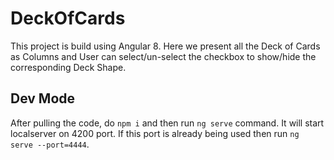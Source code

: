 # DeckOfCards

This project is build using Angular 8.
Here we present all the Deck of Cards as Columns and User can select/un-select the checkbox to show/hide the corresponding Deck Shape.

## Dev Mode

After pulling the code, do `npm i` and then run `ng serve` command.
It will start localserver on 4200 port. If this port is already being used then run `ng serve --port=4444`.

